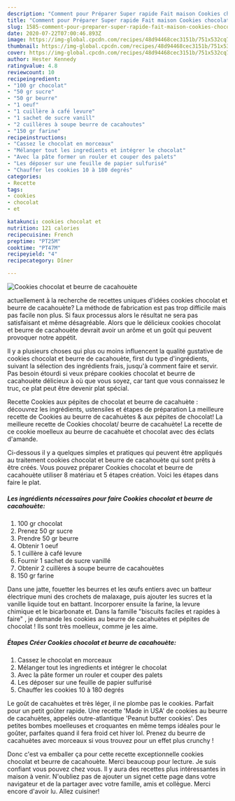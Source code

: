```yaml
---
description: "Comment pour Préparer Super rapide Fait maison Cookies chocolat et beurre de cacahouète"
title: "Comment pour Préparer Super rapide Fait maison Cookies chocolat et beurre de cacahouète"
slug: 1585-comment-pour-preparer-super-rapide-fait-maison-cookies-chocolat-et-beurre-de-cacahouete
date: 2020-07-22T07:00:46.893Z
image: https://img-global.cpcdn.com/recipes/48d94468cec3151b/751x532cq70/cookies-chocolat-et-beurre-de-cacahouete-photo-principale-de-la-recette.jpg
thumbnail: https://img-global.cpcdn.com/recipes/48d94468cec3151b/751x532cq70/cookies-chocolat-et-beurre-de-cacahouete-photo-principale-de-la-recette.jpg
cover: https://img-global.cpcdn.com/recipes/48d94468cec3151b/751x532cq70/cookies-chocolat-et-beurre-de-cacahouete-photo-principale-de-la-recette.jpg
author: Hester Kennedy
ratingvalue: 4.8
reviewcount: 10
recipeingredient:
- "100 gr chocolat"
- "50 gr sucre"
- "50 gr beurre"
- "1 oeuf"
- "1 cuillère à café levure"
- "1 sachet de sucre vanill"
- "2 cuillères à soupe beurre de cacahoutes"
- "150 gr farine"
recipeinstructions:
- "Cassez le chocolat en morceaux"
- "Mélanger tout les ingredients et intégrer le chocolat"
- "Avec la pâte former un rouler et couper des palets"
- "Les déposer sur une feuille de papier sulfurisé"
- "Chauffer les cookies 10 à 180 degrés"
categories:
- Recette
tags:
- cookies
- chocolat
- et

katakunci: cookies chocolat et 
nutrition: 121 calories
recipecuisine: French
preptime: "PT25M"
cooktime: "PT47M"
recipeyield: "4"
recipecategory: Dîner

---
```



![Cookies chocolat et beurre de cacahouète](https://img-global.cpcdn.com/recipes/48d94468cec3151b/751x532cq70/cookies-chocolat-et-beurre-de-cacahouete-photo-principale-de-la-recette.jpg)

actuellement à la recherche de recettes uniques d'idées cookies chocolat et beurre de cacahouète? La méthode de fabrication est pas trop difficile mais pas facile non plus. Si faux processus alors le résultat ne sera pas satisfaisant et même désagréable. Alors que le délicieux cookies chocolat et beurre de cacahouète devrait avoir un arôme et un goût qui peuvent provoquer notre appétit.

Il y a plusieurs choses qui plus ou moins influencent la qualité gustative de cookies chocolat et beurre de cacahouète, first du type d'ingrédients, suivant la sélection des ingrédients frais, jusqu'à comment faire et servir. Pas besoin étourdi si veux prépare cookies chocolat et beurre de cacahouète délicieux à où que vous soyez, car tant que vous connaissez le truc, ce plat peut être devenir plat spécial.

Recette Cookies aux pépites de chocolat et beurre de cacahuète : découvrez les ingrédients, ustensiles et étapes de préparation La meilleure recette de Cookies au beurre de cacahuètes &amp; aux pépites de chocolat! La meilleure recette de Cookies chocolat/ beurre de cacahuète! La recette de ce cookie moelleux au beurre de cacahuète et chocolat avec des éclats d&#39;amande.


Ci-dessous il y a quelques simples et pratiques qui peuvent être appliqués au traitement cookies chocolat et beurre de cacahouète qui sont prêts à être créés. Vous pouvez préparer Cookies chocolat et beurre de cacahouète utiliser 8 matériau et 5 étapes création. Voici les étapes dans faire le plat.

<!--inarticleads1-->

##### Les ingrédients nécessaires pour faire Cookies chocolat et beurre de cacahouète:

1.  100 gr chocolat
1. Prenez 50 gr sucre
1. Prendre 50 gr beurre
1. Obtenir 1 oeuf
1.  1 cuillère à café levure
1. Fournir 1 sachet de sucre vanillé
1. Obtenir 2 cuillères à soupe beurre de cacahouètes
1.  150 gr farine


Dans une jatte, fouetter les beurres et les œufs entiers avec un batteur électrique muni des crochets de malaxage, puis ajouter les sucres et la vanille liquide tout en battant. Incorporer ensuite la farine, la levure chimique et le bicarbonate et. Dans la famille &#34;biscuits faciles et rapides à faire&#34; , je demande les cookies au beurre de cacahuètes et pépites de chocolat ! Ils sont très moelleux, comme je les aime. 

<!--inarticleads2-->

##### Étapes Créer Cookies chocolat et beurre de cacahouète:

1. Cassez le chocolat en morceaux
1. Mélanger tout les ingredients et intégrer le chocolat
1. Avec la pâte former un rouler et couper des palets
1. Les déposer sur une feuille de papier sulfurisé
1. Chauffer les cookies 10 à 180 degrés


Le goût de cacahuètes et très léger, il ne plombe pas le cookies. Parfait pour un petit goûter rapide. Une recette &#39;Made in USA&#39; de cookies au beurre de cacahuètes, appelés outre-atlantique &#39;Peanut butter cookies&#39;. Des petites bombes moelleuses et croquantes en même temps idéales pour le goûter, parfaites quand il fera froid cet hiver lol. Prenez du beurre de cacahuètes avec morceaux si vous trouvez pour un effet plus crunchy ! 


Donc c'est va emballer ça pour cette recette exceptionnelle cookies chocolat et beurre de cacahouète. Merci beaucoup pour lecture. Je suis confiant vous pouvez chez vous. Il y aura des recettes plus  intéressantes in maison à venir. N'oubliez pas de ajouter un signet cette page dans votre navigateur et de la partager avec votre famille, amis et collègue. Merci encore d'avoir lu. Allez cuisiner!
